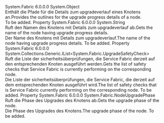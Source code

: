 <Type Name="NodeUpgradeProgress" FullName="System.Fabric.NodeUpgradeProgress">
  <TypeSignature Language="C#" Value="public sealed class NodeUpgradeProgress" />
  <TypeSignature Language="ILAsm" Value=".class public auto ansi sealed beforefieldinit NodeUpgradeProgress extends System.Object" />
  <TypeSignature Language="DocId" Value="T:System.Fabric.NodeUpgradeProgress" />
  <TypeSignature Language="VB.NET" Value="Public NotInheritable Class NodeUpgradeProgress" />
  <TypeSignature Language="F#" Value="type NodeUpgradeProgress = class" />
  <AssemblyInfo>
    <AssemblyName>System.Fabric</AssemblyName>
    <AssemblyVersion>6.0.0.0</AssemblyVersion>
  </AssemblyInfo>
  <Base>
    <BaseTypeName>System.Object</BaseTypeName>
  </Base>
  <Interfaces />
  <Docs>
    <summary>
      <para><span data-ttu-id="c899f-101">Enthält die Pfade für die Details zum upgradeverlauf eines Knotens an.</span><span class="sxs-lookup"><span data-stu-id="c899f-101">Provides the outlines for the upgrade progress details of a node.</span></span></para>
    </summary>
    <remarks>To be added.</remarks>
  </Docs>
  <Members>
    <Member MemberName="NodeName">
      <MemberSignature Language="C#" Value="public string NodeName { get; }" />
      <MemberSignature Language="ILAsm" Value=".property instance string NodeName" />
      <MemberSignature Language="DocId" Value="P:System.Fabric.NodeUpgradeProgress.NodeName" />
      <MemberSignature Language="VB.NET" Value="Public ReadOnly Property NodeName As String" />
      <MemberSignature Language="F#" Value="member this.NodeName : string" Usage="System.Fabric.NodeUpgradeProgress.NodeName" />
      <MemberType>Property</MemberType>
      <AssemblyInfo>
        <AssemblyName>System.Fabric</AssemblyName>
        <AssemblyVersion>6.0.0.0</AssemblyVersion>
      </AssemblyInfo>
      <ReturnValue>
        <ReturnType>System.String</ReturnType>
      </ReturnValue>
      <Docs>
        <summary>
          <para><span data-ttu-id="c899f-102">Ruft den Namen des Knotens mit Details zum upgradeverlauf ab.</span><span class="sxs-lookup"><span data-stu-id="c899f-102">Gets the name of the node having upgrade progress details.</span></span></para>
        </summary>
        <value>
          <para><span data-ttu-id="c899f-103">Der Name des Knotens mit Details zum upgradeverlauf.</span><span class="sxs-lookup"><span data-stu-id="c899f-103">The name of the node having upgrade progress details.</span></span></para>
        </value>
        <remarks>To be added.</remarks>
      </Docs>
    </Member>
    <Member MemberName="PendingSafetyChecks">
      <MemberSignature Language="C#" Value="public System.Collections.Generic.IList&lt;System.Fabric.UpgradeSafetyCheck&gt; PendingSafetyChecks { get; }" />
      <MemberSignature Language="ILAsm" Value=".property instance class System.Collections.Generic.IList`1&lt;class System.Fabric.UpgradeSafetyCheck&gt; PendingSafetyChecks" />
      <MemberSignature Language="DocId" Value="P:System.Fabric.NodeUpgradeProgress.PendingSafetyChecks" />
      <MemberSignature Language="VB.NET" Value="Public ReadOnly Property PendingSafetyChecks As IList(Of UpgradeSafetyCheck)" />
      <MemberSignature Language="F#" Value="member this.PendingSafetyChecks : System.Collections.Generic.IList&lt;System.Fabric.UpgradeSafetyCheck&gt;" Usage="System.Fabric.NodeUpgradeProgress.PendingSafetyChecks" />
      <MemberType>Property</MemberType>
      <AssemblyInfo>
        <AssemblyName>System.Fabric</AssemblyName>
        <AssemblyVersion>6.0.0.0</AssemblyVersion>
      </AssemblyInfo>
      <ReturnValue>
        <ReturnType>System.Collections.Generic.IList&lt;System.Fabric.UpgradeSafetyCheck&gt;</ReturnType>
      </ReturnValue>
      <Docs>
        <summary>
          <para><span data-ttu-id="c899f-104">Ruft die Liste der sicherheitsüberprüfungen, die Service Fabric derzeit auf den entsprechenden Knoten ausgeführt werden.</span><span class="sxs-lookup"><span data-stu-id="c899f-104">Gets the list of safety checks that Service Fabric is currently performing on the corresponding node.</span></span></para>
        </summary>
        <value>
          <para><span data-ttu-id="c899f-105">Die Liste der sicherheitsüberprüfungen, die Service Fabric, die derzeit auf dem entsprechenden Knoten ausgeführt wird.</span><span class="sxs-lookup"><span data-stu-id="c899f-105">The list of safety checks that is Service Fabric currently performing on the corresponding node.</span></span></para>
        </value>
        <remarks>To be added.</remarks>
      </Docs>
    </Member>
    <Member MemberName="UpgradePhase">
      <MemberSignature Language="C#" Value="public System.Fabric.NodeUpgradePhase UpgradePhase { get; }" />
      <MemberSignature Language="ILAsm" Value=".property instance valuetype System.Fabric.NodeUpgradePhase UpgradePhase" />
      <MemberSignature Language="DocId" Value="P:System.Fabric.NodeUpgradeProgress.UpgradePhase" />
      <MemberSignature Language="VB.NET" Value="Public ReadOnly Property UpgradePhase As NodeUpgradePhase" />
      <MemberSignature Language="F#" Value="member this.UpgradePhase : System.Fabric.NodeUpgradePhase" Usage="System.Fabric.NodeUpgradeProgress.UpgradePhase" />
      <MemberType>Property</MemberType>
      <AssemblyInfo>
        <AssemblyName>System.Fabric</AssemblyName>
        <AssemblyVersion>6.0.0.0</AssemblyVersion>
      </AssemblyInfo>
      <ReturnValue>
        <ReturnType>System.Fabric.NodeUpgradePhase</ReturnType>
      </ReturnValue>
      <Docs>
        <summary>
          <para><span data-ttu-id="c899f-106">Ruft die Phase des Upgrades des Knotens ab.</span><span class="sxs-lookup"><span data-stu-id="c899f-106">Gets the upgrade phase of the node.</span></span></para>
        </summary>
        <value>
          <para><span data-ttu-id="c899f-107">Die Phase des Upgrades des Knotens.</span><span class="sxs-lookup"><span data-stu-id="c899f-107">The upgrade phase of the node.</span></span></para>
        </value>
        <remarks>To be added.</remarks>
      </Docs>
    </Member>
  </Members>
</Type>